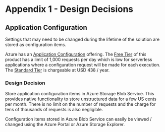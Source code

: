 # Appendix 1 - Design Decisions

## Application Configuration

Settings that may need to be changed during the lifetime of the solution are stored as configuration items.

Azure has an [Application Configuration](https://azure.microsoft.com/en-us/services/app-configuration/#overview) offering. The [Free Tier](https://azure.microsoft.com/en-us/pricing/details/app-configuration/#pricing) of this product has a limit of 1,000 requests per day which is low for serverless applications where a configuration request will be made for each execution. The [Standard Tier](https://azure.microsoft.com/en-us/pricing/details/app-configuration/#pricing) is chargeable at USD 438 / year.

### Design Decision

Store application configuration items in Azure Storage Blob Service. This provides native functionality to store unstructured data for a few US cents per month. There is no limit on the number of requests and the charge for tens of thousands of requests is also negligible.

Configuration items stored in Azure Blob Service can easily be viewed / changed using the Azure Portal or Azure Storage Explorer.
